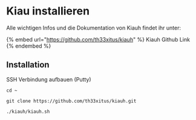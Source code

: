 # Kiau installieren

Alle wichtigen Infos und die Dokumentation von Kiauh findet ihr unter:

{% embed url="https://github.com/th33xitus/kiauh" %}
Kiauh Github Link
{% endembed %}

## Installation

SSH Verbindung aufbauen (Putty)

```
cd ~

git clone https://github.com/th33xitus/kiauh.git

./kiauh/kiauh.sh
```
